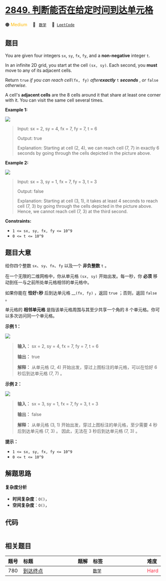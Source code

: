 # [2849. 判断能否在给定时间到达单元格](https://leetcode.com/problems/determine-if-a-cell-is-reachable-at-a-given-time)

🟠 <font color=#ffb800>Medium</font>&emsp; 🔖&ensp; [`数学`](/leetcode/outline/tag/math.md)&emsp; 🔗&ensp;[`LeetCode`](https://leetcode.com/problems/determine-if-a-cell-is-reachable-at-a-given-time)

## 题目

You are given four integers `sx`, `sy`, `fx`, `fy`, and a **non-negative**
integer `t`.

In an infinite 2D grid, you start at the cell `(sx, sy)`. Each second, you
**must** move to any of its adjacent cells.

Return `true` _if you can reach cell_`(fx, fy)` _after**exactly**_ `t`
**_seconds_** , _or_ `false` _otherwise_.

A cell's **adjacent cells** are the 8 cells around it that share at least one
corner with it. You can visit the same cell several times.



**Example 1:**

![](https://assets.leetcode.com/uploads/2023/08/05/example2.svg)

> Input: sx = 2, sy = 4, fx = 7, fy = 7, t = 6
> 
> Output: true
> 
> Explanation: Starting at cell (2, 4), we can reach cell (7, 7) in exactly 6 seconds by going through the cells depicted in the picture above. 

**Example 2:**

![](https://assets.leetcode.com/uploads/2023/08/05/example1.svg)

> Input: sx = 3, sy = 1, fx = 7, fy = 3, t = 3
> 
> Output: false
> 
> Explanation: Starting at cell (3, 1), it takes at least 4 seconds to reach cell (7, 3) by going through the cells depicted in the picture above. Hence, we cannot reach cell (7, 3) at the third second.

**Constraints:**

  * `1 <= sx, sy, fx, fy <= 10^9`
  * `0 <= t <= 10^9`


## 题目大意

给你四个整数 `sx`、`sy`、`fx`、`fy`  以及一个 **非负整数** `t` 。

在一个无限的二维网格中，你从单元格 `(sx, sy)` 开始出发。每一秒，你 **必须** 移动到任一与之前所处单元格相邻的单元格中。

如果你能在 **恰好**`t`**秒** 后到达单元格 __`(fx, fy)` ，返回 `true` ；否则，返回  `false` 。

单元格的 **相邻单元格** 是指该单元格周围与其至少共享一个角的 8 个单元格。你可以多次访问同一个单元格。



**示例 1：**

![](https://assets.leetcode.com/uploads/2023/08/05/example2.svg)

> 
> 
> 
> 
> 
> **输入：** sx = 2, sy = 4, fx = 7, fy = 7, t = 6
> 
> **输出：** true
> 
> **解释：** 从单元格 (2, 4) 开始出发，穿过上图标注的单元格，可以在恰好 6 秒后到达单元格 (7, 7) 。 
> 
> 

**示例 2：**

![](https://assets.leetcode.com/uploads/2023/08/05/example1.svg)

> 
> 
> 
> 
> 
> **输入：** sx = 3, sy = 1, fx = 7, fy = 3, t = 3
> 
> **输出：** false
> 
> **解释：** 从单元格 (3, 1) 开始出发，穿过上图标注的单元格，至少需要 4 秒后到达单元格 (7, 3) 。 因此，无法在 3 秒后到达单元格 (7, 3) 。
> 
> 



**提示：**

  * `1 <= sx, sy, fx, fy <= 10^9`
  * `0 <= t <= 10^9`


## 解题思路

#### 复杂度分析

- **时间复杂度**：`O()`，
- **空间复杂度**：`O()`，

## 代码

```javascript

```

## 相关题目

<!-- prettier-ignore -->
| 题号 | 标题 | 题解 | 标签 | 难度 |
| :------: | :------ | :------: | :------ | :------ |
| 780 | [到达终点](https://leetcode.com/problems/reaching-points) |  |  [`数学`](/leetcode/outline/tag/math.md) | <font color=#ff334b>Hard</font> |

<style>
.blue {
    background-color: #096dd9;
    padding: 0.25rem 0.5rem;
    margin: 0;
    font-size: 0.85em;
    border-radius: 3px;
    color: white;
    font-weight: 500;
}
table th:first-of-type { width: 10%; }
table th:nth-of-type(2) { width: 35%; }
table th:nth-of-type(3) { width: 10%; }
table th:nth-of-type(4) { width: 35%; }
table th:nth-of-type(5) { width: 10%; }
</style>
